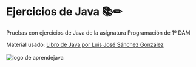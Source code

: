 # Ejercicios de Java  📚✏

Pruebas con ejercicios de Java de la asignatura Programación de 1º DAM

Material usado:
[Libro de Java por Luis José Sánchez González](https://leanpub.com/aprendejava)<br>
<br>
![logo de aprendejava](https://raw.githubusercontent.com/LuisJoseSanchez/programacion/master/aprendejava200.jpg)


